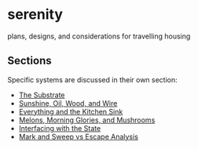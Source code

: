 # serenity
plans, designs, and considerations for travelling housing

## Sections

Specific systems are discussed in their own section:

* [The Substrate](substrate/)
* [Sunshine, Oil, Wood, and Wire](energy/)
* [Everything and the Kitchen Sink](kitchen/)
* [Melons, Morning Glories, and Mushrooms](growth/)
* [Interfacing with the State](legal/)
* [Mark and Sweep vs Escape Analysis](garbage/)

